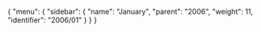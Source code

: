 {
  "menu": {
    "sidebar": {
      "name": "January",
      "parent": "2006",
      "weight": 11,
      "identifier": "2006/01"
    }
  }
}
